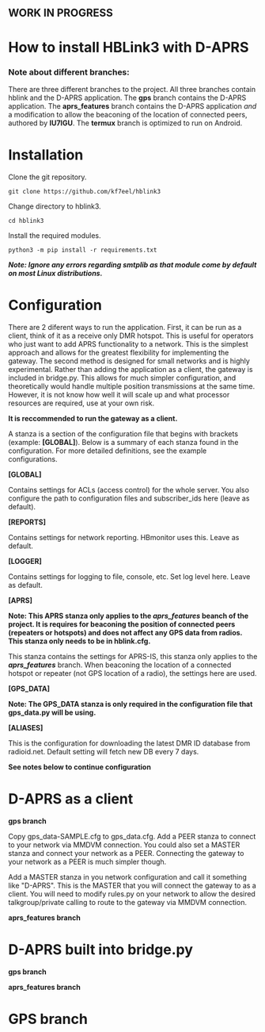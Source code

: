 ## WORK IN PROGRESS

# How to install HBLink3 with D-APRS

### Note about different branches:

There are three different branches to the project. All three branches contain hblink and the D-APRS application. The **gps** branch contains the D-APRS application. The **aprs_features** branch contains the D-APRS application _and_ a modification to allow the beaconing of the location of connected peers, authored by **IU7IGU**. The **termux** branch is optimized to run on Android.


# Installation

Clone the git repository.

`git clone https://github.com/kf7eel/hblink3`

Change directory to hblink3.

`cd hblink3`

Install the required modules.

`python3 -m pip install -r requirements.txt`

_**Note: Ignore any errors regarding smtplib as that module come by default on most Linux distributions.**_


# Configuration

There are 2 diferent ways to run the application. 
First, it can be run as a client, think of it as a receive only DMR hotspot. This is useful for operators who just want
 to add APRS functionality to a network. This is the simplest approach and allows for the greatest flexibility for implementing the gateway.
 The second method is designed for small networks and is highly experimental. Rather than adding the application as a client, the gateway is included in bridge.py. This allows for much simpler configuration, and theoretically would
 handle multiple position transmissions at the same time. However, it is not know how well it will scale up and what processor resources are required, use at your own risk.
 
 **It is reccommended to run the gateway as a client.**
 
 A stanza is a section of the configuration file that begins with brackets (example: **[GLOBAL]**). Below is a summary of each stanza found in the configuration. For more detailed definitions, see the example configurations.
 
 **[GLOBAL]**
 
 Contains settings for ACLs (access control) for the whole server. You also configure the path to configuration files and subscriber_ids here (leave as default).
 
 **[REPORTS]**
 
 Contains settings for network reporting. HBmonitor uses this. Leave as default.
 
 **[LOGGER]**
 
 Contains settings for logging to file, console, etc. Set log level here. Leave as default.
 
 **[APRS]**

**Note: This APRS stanza only applies to the _aprs_features_ beanch of the project. It is requires for beaconing the position of connected peers (repeaters or hotspots) and does not affect any GPS data from radios. This stanza only needs to be in hblink.cfg.**
 
 This stanza contains the settings for APRS-IS, this stanza only applies to the **_aprs_features_** branch. When beaconing the location of a connected hotspot or repeater (not GPS location of a radio), the settings here are used.
 
 **[GPS_DATA]**

**Note: The GPS_DATA stanza is only required in the configuration file that gps_data.py will be using.**
 
 
 **[ALIASES]**
 
 This is the configuration for downloading the latest DMR ID database from radioid.net. Default setting will fetch new DB every 7 days.
  
 **See notes below to continue configuration**
 
 
 # D-APRS as a client
 
 **gps branch**
 
 Copy gps_data-SAMPLE.cfg to gps_data.cfg. Add a PEER stanza to connect to your network via MMDVM connection. You could also set a MASTER stanza and connect your network as a PEER. Connecting the gateway to your network as a PEER is much simpler though. 
 
 Add a MASTER stanza in you network configuration and call it something like "D-APRS". This is the MASTER that you will connect the gateway to as a client. You will need to modify rules.py on your network to allow the desired talkgroup/private calling to route to the gateway via MMDVM connection.
 
 **aprs_features branch**
 

 # D-APRS built into bridge.py
  
**gps branch**
 
**aprs_features branch**

# GPS branch
 
